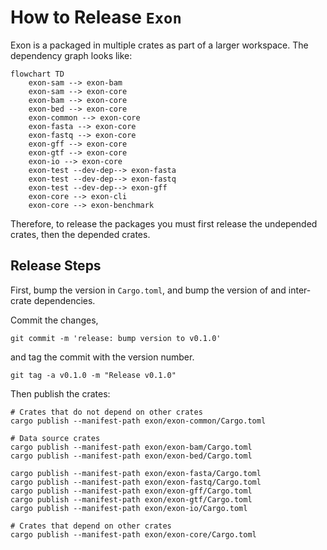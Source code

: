# How to Release `Exon`

Exon is a packaged in multiple crates as part of a larger workspace. The dependency graph looks like:

```mermaid
flowchart TD
    exon-sam --> exon-bam
    exon-sam --> exon-core
    exon-bam --> exon-core
    exon-bed --> exon-core
    exon-common --> exon-core
    exon-fasta --> exon-core
    exon-fastq --> exon-core
    exon-gff --> exon-core
    exon-gtf --> exon-core
    exon-io --> exon-core
    exon-test --dev-dep--> exon-fasta
    exon-test --dev-dep--> exon-fastq
    exon-test --dev-dep--> exon-gff
    exon-core --> exon-cli
    exon-core --> exon-benchmark
```

Therefore, to release the packages you must first release the undepended crates, then the depended crates.

## Release Steps

First, bump the version in `Cargo.toml`, and bump the version of and inter-crate dependencies.

Commit the changes,

```console
git commit -m 'release: bump version to v0.1.0'
```

and tag the commit with the version number.

```console
git tag -a v0.1.0 -m "Release v0.1.0"
```

Then publish the crates:

```console
# Crates that do not depend on other crates
cargo publish --manifest-path exon/exon-common/Cargo.toml

# Data source crates
cargo publish --manifest-path exon/exon-bam/Cargo.toml
cargo publish --manifest-path exon/exon-bed/Cargo.toml

cargo publish --manifest-path exon/exon-fasta/Cargo.toml
cargo publish --manifest-path exon/exon-fastq/Cargo.toml
cargo publish --manifest-path exon/exon-gff/Cargo.toml
cargo publish --manifest-path exon/exon-gtf/Cargo.toml
cargo publish --manifest-path exon/exon-io/Cargo.toml

# Crates that depend on other crates
cargo publish --manifest-path exon/exon-core/Cargo.toml
```
